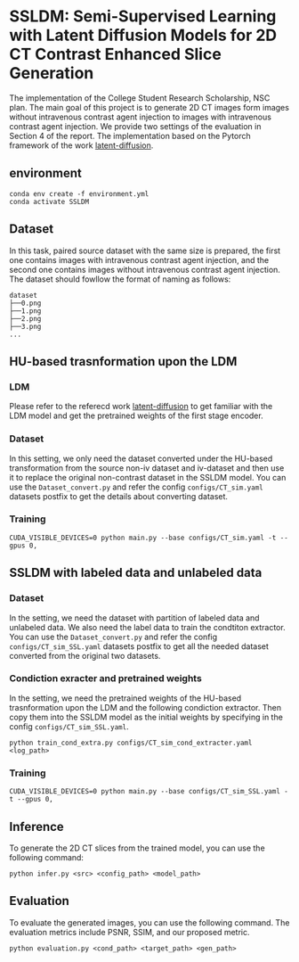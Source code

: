 # SSLDM: Semi-Supervised Learning with Latent Diffusion Models for 2D CT Contrast Enhanced Slice Generation
The implementation of the College Student Research Scholarship, NSC plan.
The main goal of this project is to generate 2D CT images form images without intravenous contrast agent injection to images with intravenous contrast agent injection. We provide two settings of the evaluation in Section 4 of the report. The implementation based on the Pytorch framework of the work [latent-diffusion](<https://github.com/CompVis/latent-diffusion>).

## environment
```
conda env create -f environment.yml
conda activate SSLDM
```
## Dataset
In this task, paired source dataset with the same size is prepared, the first one contains images with intravenous contrast agent injection, and the second one contains images without intravenous contrast agent injection. The dataset should fowllow the format of naming as follows:
```
dataset
├──0.png
├──1.png
├──2.png
├──3.png
...
```
## HU-based trasnformation upon the  LDM
### LDM
Please refer to the referecd work [latent-diffusion](<https://github.com/CompVis/latent-diffusion>) to get familiar with the LDM model and get the pretrained weights of the first stage encoder.
### Dataset
In this setting, we only need the dataset converted under the HU-based transformation from the source non-iv dataset and iv-dataset and then use it to replace the original non-contrast dataset in the SSLDM model. You can use the `Dataset_convert.py`  and refer the config `configs/CT_sim.yaml` datasets postfix to get the details about converting dataset.
### Training
```
CUDA_VISIBLE_DEVICES=0 python main.py --base configs/CT_sim.yaml -t --gpus 0,
```
## SSLDM with  labeled data and unlabeled data
### Dataset
In the setting, we need the dataset with partition of labeled data and unlabeled data. We also need the label data to train the condtiton extractor. You can use the `Dataset_convert.py` and refer the config `configs/CT_sim_SSL.yaml` datasets postfix to get all the needed dataset converted from the original two datasets.

### Condiction exracter and pretrained weights
In the setting, we need the pretrained weights of the HU-based trasnformation upon the  LDM and the following  condiction extractor. Then copy them into the SSLDM model as the initial weights by specifying in the config `configs/CT_sim_SSL.yaml`. 
```
python train_cond_extra.py configs/CT_sim_cond_extracter.yaml <log_path>
```
### Training
```
CUDA_VISIBLE_DEVICES=0 python main.py --base configs/CT_sim_SSL.yaml -t --gpus 0,
```
## Inference
To generate the 2D CT slices from the trained model, you can use the following command:
```
python infer.py <src> <config_path> <model_path>
```
## Evaluation
To evaluate the generated images, you can use the following command. The evaluation metrics include PSNR, SSIM, and our proposed metric.
```
python evaluation.py <cond_path> <target_path> <gen_path>
````